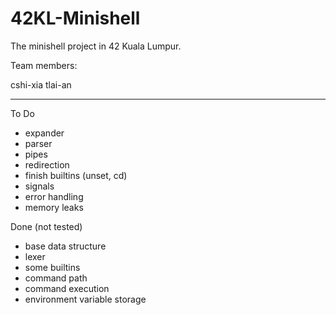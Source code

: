 # 42KL-Minishell
The minishell project in 42 Kuala Lumpur.

Team members:

cshi-xia
tlai-an

-------------------------------------------

To Do

- expander
- parser
- pipes
- redirection
- finish builtins (unset, cd)
- signals
- error handling
- memory leaks

Done (not tested)

- base data structure
- lexer
- some builtins
- command path
- command execution
- environment variable storage
